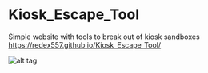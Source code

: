 # Kiosk_Escape_Tool
Simple website with tools to break out of kiosk sandboxes
https://redex557.github.io/Kiosk_Escape_Tool/

![alt tag](http://i.imgur.com/aGxC5Tl.png)

